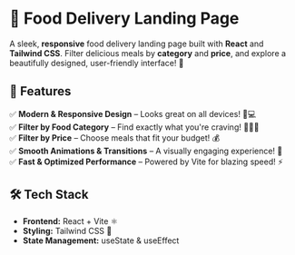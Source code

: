 # 🍔 Food Delivery Landing Page  

A sleek, **responsive** food delivery landing page built with **React** and **Tailwind CSS**. Filter delicious meals by **category** and **price**, and explore a beautifully designed, user-friendly interface! 🚀  

## 🌟 Features  

✅ **Modern & Responsive Design** – Looks great on all devices! 📱💻  
✅ **Filter by Food Category** – Find exactly what you're craving! 🍕🥗🍣  
✅ **Filter by Price** – Choose meals that fit your budget! 💰  
✅ **Smooth Animations & Transitions** – A visually engaging experience! 🎨  
✅ **Fast & Optimized Performance** – Powered by Vite for blazing speed! ⚡  

## 🛠️ Tech Stack  

- **Frontend:** React + Vite ⚛️  
- **Styling:** Tailwind CSS 🎨  
- **State Management:** useState & useEffect
